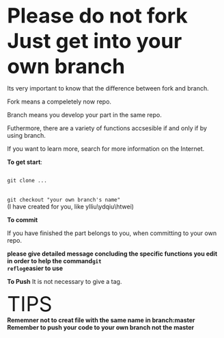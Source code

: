**<font size=20>Please do not fork Just get into your own branch</font>**

Its very important to know that the difference between fork and branch.

Fork means a compeletely now repo.

Branch means you develop your part in the same repo. 

Futhermore, there are a variety of functions accsesible if and only if by using branch.

If you want to learn more, search for more information on the Internet.

**To get start**:

<code>
git clone ...
</code>
<br>

<code>
git checkout "your own branch's name"
</code>
(I have created for you, like ylliu\ydqiu\htwei)

**To commit**

If you have finished the part belongs to you, when committing to your own repo. 

**please give detailed message concluding the specific functions you edit in order to help the command<code>git reflog</code>easier to use**

**To Push**
It is not necessary to give a tag.

<font size = 20>TIPS</font><br>
**Rememner not to creat file with the same name in branch:master**
**Remember to push your code to your own branch not the master**
